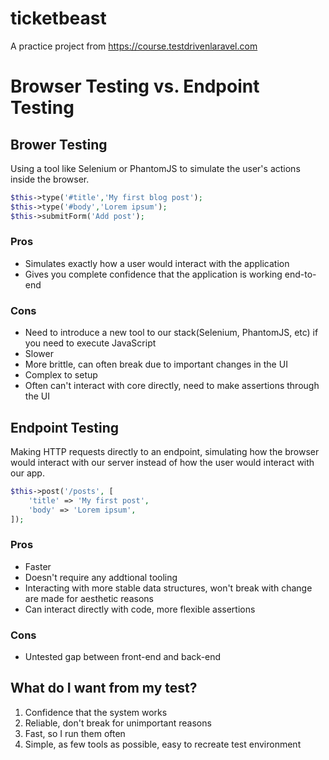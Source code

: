 # ticketbeast

A practice project from https://course.testdrivenlaravel.com

# Browser Testing vs. Endpoint Testing

## Brower Testing

Using a tool like Selenium or PhantomJS to simulate the user's actions inside the browser.

```php
$this->type('#title','My first blog post');
$this->type('#body','Lorem ipsum');
$this->submitForm('Add post');
```
### Pros

- Simulates exactly how a user would interact with the application
- Gives you complete confidence that the application is working end-to-end

### Cons

- Need to introduce a new tool to our stack(Selenium, PhantomJS, etc) if you need to execute JavaScript
- Slower
- More brittle, can often break due to important changes in the UI
- Complex to setup
- Often can't interact with core directly, need to make assertions through the UI

## Endpoint Testing

Making HTTP requests directly to an endpoint, simulating how the browser would interact with our server instead of how the user would interact with our app.

```php
$this->post('/posts', [
    'title' => 'My first post',
    'body' => 'Lorem ipsum',
]);
```

### Pros

- Faster
- Doesn't require any addtional tooling
- Interacting with more stable data structures, won't break with change are made for aesthetic reasons
- Can interact directly with code, more flexible assertions

### Cons

- Untested gap between front-end and back-end

## What do I want from my test?

1. Confidence that the system works
2. Reliable, don't break for unimportant reasons
3. Fast, so I run them often
4. Simple, as few tools as possible, easy to recreate test environment
